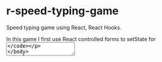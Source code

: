 # r-speed-typing-game
Speed typing game using React, React Hooks.

In this game I first use React controlled forms to setState for <code><textarea /></code>